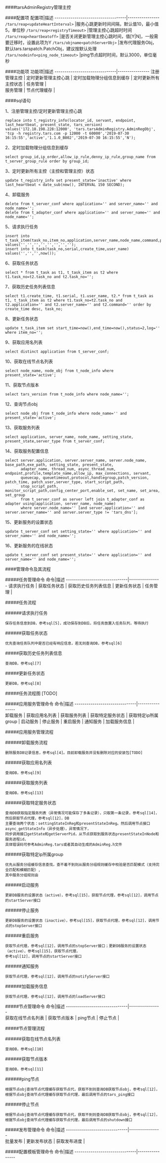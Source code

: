 ####tarsAdminRegistry管理主控

####配置项
配置项|描述
------------------------------------|----------------
`/tars/reap<updateHeartInterval>`   |服务心跳更新时间间隔，默认值10，最小值5，单位秒
`/tars/reap<registryTimeout>`       |管理主控心跳超时时间
`/tars/reap<heartbeatoff>`          |是否关闭更新管理主控心跳时间，值[Y|N]，一般需要迁移时，设置此项为Y
`/tars/objname<patchServerObj>`     |发布代理服务Obj，默认tars.tarspatch.PatchObj，建议按默认处理
`/tars/nodeinfo<ping_node_timeout>` |ping节点超时时间，默认3000，单位毫秒


####功能项
功能项|描述
-------------------------------|----------------
注册管理主控                    |
定时更新管理主控心跳              |
定时加载物理分组信息到缓存        |
定时更新所有主控状态              |
任务管理                         |     
服务管理                         |
节点代理缓存                      |                               


####sql语句

1、注册管理主控/定时更新管理主控心跳
``` 
replace into t_registry_info(locator_id, servant, endpoint, last_heartbeat, present_state, tars_version) values('172.18.198.228:12000', 'tars.tarsAdminRegistry.AdminRegObj', 'tcp -h registry.tars.com -p 12000 -t 60000','2019-07-30 16:15:55','active','1.1.0_B002','2019-07-30 16:15:55','N');
```

2、定时加载物理分组信息到缓存
``` 
select group_id,ip_order,allow_ip_rule,denny_ip_rule,group_name from t_server_group_rule order by group_id;
```

3、定时更新所有主控（主控和管理主控）状态
``` 
update t_registry_info set present_state='inactive' where last_heartbeat < date_sub(now(), INTERVAL 150 SECOND);
``` 

4、卸载服务
``` 
delete from t_server_conf where application='' and server_name='' and node_name='';
delete from t_adapter_conf where application='' and server_name='' and node_name='';
```

5、请求执行任务
``` 
insert into t_task_item(task_no,item_no,application,server_name,node_name,command,parameters) values('','','','','','','','');
insert into t_task(task_no,serial,create_time,user_name) values('','','',now());
```

6、获取任务状态
``` 
select * from t_task as t1, t_task_item as t2 where t1.task_no=t2.task_no and t2.task_no='';
```

7、获取历史任务列表信息
``` 
select t1.create_time, t1.serial, t1.user_name, t2.* from t_task as t1, t_task_item as t2 where t1.task_no=t2.task_no and t2.application='' and t2.server_name='' and t2.command='' order by create_time desc, task_no;
```

8、更新任务状态
``` 
update t_task_item set start_time=now(),end_time=now(),status=2,log='' where item_no='';
```

9、获取应用名列表
``` 
select distinct application from t_server_conf;
```

10、获取在线节点名列表
``` 
select node_name, node_obj from t_node_info where present_state='active';
```

11、获取节点版本
``` 
select tars_version from t_node_info where node_name='';
``` 

12、查询节点obj
``` 
select node_obj from t_node_info where node_name='' and present_state='active'; 
```

13、获取服务列表
``` 
select application, server_name, node_name, setting_state, present_state,server_type from t_server_conf;
```

14、获取服务配置信息
``` 
select server.application, server.server_name, server.node_name, base_path,exe_path, setting_state, present_state, 
       adapter_name, thread_num, async_thread_num, endpoint,profile,template_name,allow_ip, max_connections, servant, 
       queuecap, queuetimeout,protocol,handlegroup,patch_version, patch_time, patch_user,server_type, start_script_path, 
       stop_script_path, monitor_script_path,config_center_port,enable_set, set_name, set_area, set_group
       from t_server_conf as server left join t_adapter_conf as adapter using(application, server_name, node_name)
       where server.node_name='' [and server.application='' and server.server_name='' and server.server_type != 'tars_dns'];
```

15、更新服务的设置状态
``` 
update t_server_conf set setting_state='' where application='' and server_name='' and node_name='';
```

16、更新服务的在线状态
``` 
update t_server_conf set present_state='' where application='' and server_name='' and node_name='';
```

####管理命令及其流程

#####任务管理命令
命令|描述
-------------------------------|----------------
请求执行任务                      |
获取任务状态                      |
获取历史任务列表信息              |
更新任务状态                      |
任务管理                          | 

#####任务流程

######请求执行任务
```
保存任务信息到DB，参考sql[5]，成功保存到DB后，将任务放置入任务队列，等待执行
```
######获取任务状态
```
优先查询任务队列中是否已经有响应信息，若无则查询DB，参考sql[6]
```
#####获取历史任务列表信息
```
查询DB，参考sql[7]
```
#####更新任务状态
```
更新DB，参考sql[8]
```

#####任务流程图
[TODO]


#####应用服务管理命令
命令|描述
-------------------------------|----------------  
卸载服务                       |
获取应用名列表                 | 
获取服务列表                   |
获取特定服务状态               |
获取特定ip所属group            |
启动服务                        |
停止服务                        |
重启服务                        |
通知服务                        |
加载服务信息                    |

#####应用服务管理流程

######卸载服务流程
``` 
删除服务DB记录信息，参考sql[4]。目前卸载服务并没有删除对应的安装包[TODO]
```

######获取应用名列表
```
查询DB，参考sql[9]
```

######获取服务列表
```
查询DB，参考sql[13]
```

######获取特定服务状态
```
查询DB获取指定服务列表（异常情况可能保存了多条记录），只取第一条记录，参考sql[14]，然后获取节点代理，参考sql[12]，DB
主要查询两个状态：settingStateInReg和presentStateInReg。然后调用节点接口async_getStateInfo（异步处理），异常情况下，
同步调用接口getState和getServerPid，从节点获取到服务状态presentStateInNode和服务进程id，
具体错误码可参考AdminReg.tars或者其自动生成的AdminReg.h文件
```

######获取特定ip所属group
```
优先从服务分组缓存信息查找，查不着不到则从服务分组规则缓存中校验是否匹配模式（支持完全匹配和模糊匹配）,
其中服务分组规则由
```

######启动服务
```
更新DB服务的设置状态（active），参考sql[15]，获取节点代理，参考sql[12]，调用节点的startServer接口
```

######停止服务
```
更新DB服务的设置状态（inactive），参考sql[15]，获取节点代理，参考sql[12]，调用节点的stopServer接口
```

######重启服务
```
获取节点代理，参考sql[12]，调用节点的stopServer接口；更新DB服务的设置状态（active），参考sql[15]，获取节点代理，
参考sql[12]，调用节点的startServer接口
```

######通知服务
```
获取节点代理，参考sql[12]，调用节点的notifyServer接口
```

######加载服务信息
```
获取节点代理，参考sql[12]，调用节点的loadServer接口
```

#####节点管理命令
命令|描述
-------------------------------|----------------  
获取在线节点名列表             |
获取节点版本                   | 
ping节点                       |
停止节点                       |

#####节点管理流程

######获取在线节点名列表
``` 
查询DB，参考sql[10]
```
######获取节点版本
``` 
查询DB，参考sql[11]
```
######ping节点
```
根据节点obj查询节点代理缓存获取节点代，获取不到则查询DB获取节点obj，参考sql[12]，根据节点obj查询节点代理缓存获取节点代理，最后调用节点的tars_ping接口
```
######停止节点
```
根据节点obj查询节点代理缓存获取节点代，获取不到则查询DB获取节点obj，参考sql[12]，根据节点obj查询节点代理缓存获取节点代理，最后调用节点的shutdown接口
```

#####发布管理命令
命令|描述
-------------------------------|----------------  
批量发布                        |
更新发布状态                    |
获取发布进度                     |


#####配置模板管理命令
命令|描述
-------------------------------|----------------  
